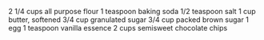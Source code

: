 2 1/4 cups all purpose flour
1 teaspoon baking soda
1/2 teaspoon salt
1 cup butter, softened
3/4 cup granulated sugar
3/4 cup packed brown sugar
1 egg
1 teaspoon vanilla essence
2 cups semisweet chocolate chips
